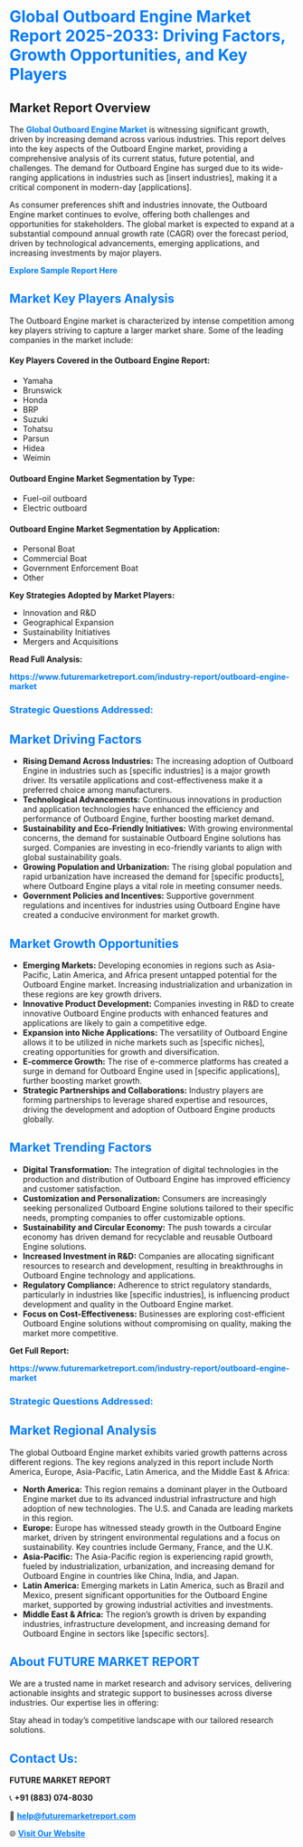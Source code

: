 <h1 style="color: #007BFF;">Global Outboard Engine Market Report 2025-2033: Driving Factors, Growth Opportunities, and Key Players</h1>

<section id="overview">
<h2>Market Report Overview</h2>
<p>The <a href="https://www.futuremarketreport.com/industry-report/outboard-engine-market" style="color: #007BFF; text-decoration: none;"><strong>Global Outboard Engine Market</strong></a> is witnessing significant growth, driven by increasing demand across various industries. This report delves into the key aspects of the Outboard Engine market, providing a comprehensive analysis of its current status, future potential, and challenges. The demand for Outboard Engine has surged due to its wide-ranging applications in industries such as [insert industries], making it a critical component in modern-day [applications].</p>
<p>As consumer preferences shift and industries innovate, the Outboard Engine market continues to evolve, offering both challenges and opportunities for stakeholders. The global market is expected to expand at a substantial compound annual growth rate (CAGR) over the forecast period, driven by technological advancements, emerging applications, and increasing investments by major players.</p>
</section>

<section id="overview">
<p><a href="https://www.futuremarketreport.com/request-sample/reportId=61036" style="color: #007BFF; text-decoration: none;"><strong>Explore Sample Report Here</strong></a></p>
</section>

<section id="key-players">
<h2 style="color: #007BFF;">Market Key Players Analysis</h2>
<p>The Outboard Engine market is characterized by intense competition among key players striving to capture a larger market share. Some of the leading companies in the market include:</p>
<h4>Key Players Covered in the Outboard Engine Report:</h4>
<ul><li>Yamaha</li><li>Brunswick</li><li>Honda</li><li>BRP</li><li>Suzuki</li><li>Tohatsu</li><li>Parsun</li><li>Hidea</li><li>Weimin</li></ul>
<h4>Outboard Engine Market Segmentation by Type:</h4>
<ul><li>Fuel-oil outboard</li><li>Electric outboard</li></ul>

<h4>Outboard Engine Market Segmentation by Application:</h4>
<ul><li>Personal Boat</li><li>Commercial Boat</li><li>Government Enforcement Boat</li><li>Other</li></ul>
<p><strong>Key Strategies Adopted by Market Players:</strong></p>
<ul>
<li>Innovation and R&D</li>
<li>Geographical Expansion</li>
<li>Sustainability Initiatives</li>
<li>Mergers and Acquisitions</li>
</ul>
</section>

<section>
<p><strong>Read Full Analysis: </strong></p><a href="https://www.futuremarketreport.com/industry-report/outboard-engine-market" style="color: #007BFF; text-decoration: none;"><strong>https://www.futuremarketreport.com/industry-report/outboard-engine-market</strong></a>
<h3 style="color: #007BFF;">Strategic Questions Addressed:</h3>
</section>

<section id="driving-factors">
<h2 style="color: #007BFF;">Market Driving Factors</h2>
<ul>
<li><strong>Rising Demand Across Industries:</strong> The increasing adoption of Outboard Engine in industries such as [specific industries] is a major growth driver. Its versatile applications and cost-effectiveness make it a preferred choice among manufacturers.</li>
<li><strong>Technological Advancements:</strong> Continuous innovations in production and application technologies have enhanced the efficiency and performance of Outboard Engine, further boosting market demand.</li>
<li><strong>Sustainability and Eco-Friendly Initiatives:</strong> With growing environmental concerns, the demand for sustainable Outboard Engine solutions has surged. Companies are investing in eco-friendly variants to align with global sustainability goals.</li>
<li><strong>Growing Population and Urbanization:</strong> The rising global population and rapid urbanization have increased the demand for [specific products], where Outboard Engine plays a vital role in meeting consumer needs.</li>
<li><strong>Government Policies and Incentives:</strong> Supportive government regulations and incentives for industries using Outboard Engine have created a conducive environment for market growth.</li>
</ul>
</section>

<section id="growth-opportunities">
<h2 style="color: #007BFF;">Market Growth Opportunities</h2>
<ul>
<li><strong>Emerging Markets:</strong> Developing economies in regions such as Asia-Pacific, Latin America, and Africa present untapped potential for the Outboard Engine market. Increasing industrialization and urbanization in these regions are key growth drivers.</li>
<li><strong>Innovative Product Development:</strong> Companies investing in R&D to create innovative Outboard Engine products with enhanced features and applications are likely to gain a competitive edge.</li>
<li><strong>Expansion into Niche Applications:</strong> The versatility of Outboard Engine allows it to be utilized in niche markets such as [specific niches], creating opportunities for growth and diversification.</li>
<li><strong>E-commerce Growth:</strong> The rise of e-commerce platforms has created a surge in demand for Outboard Engine used in [specific applications], further boosting market growth.</li>
<li><strong>Strategic Partnerships and Collaborations:</strong> Industry players are forming partnerships to leverage shared expertise and resources, driving the development and adoption of Outboard Engine products globally.</li>
</ul>
</section>

<section id="trending-factors">
<h2 style="color: #007BFF;">Market Trending Factors</h2>
<ul>
<li><strong>Digital Transformation:</strong> The integration of digital technologies in the production and distribution of Outboard Engine has improved efficiency and customer satisfaction.</li>
<li><strong>Customization and Personalization:</strong> Consumers are increasingly seeking personalized Outboard Engine solutions tailored to their specific needs, prompting companies to offer customizable options.</li>
<li><strong>Sustainability and Circular Economy:</strong> The push towards a circular economy has driven demand for recyclable and reusable Outboard Engine solutions.</li>
<li><strong>Increased Investment in R&D:</strong> Companies are allocating significant resources to research and development, resulting in breakthroughs in Outboard Engine technology and applications.</li>
<li><strong>Regulatory Compliance:</strong> Adherence to strict regulatory standards, particularly in industries like [specific industries], is influencing product development and quality in the Outboard Engine market.</li>
<li><strong>Focus on Cost-Effectiveness:</strong> Businesses are exploring cost-efficient Outboard Engine solutions without compromising on quality, making the market more competitive.</li>
</ul>
</section>

<section>
<p><strong>Get Full Report: </strong></p><a href="https://www.futuremarketreport.com/industry-report/outboard-engine-market" style="color: #007BFF; text-decoration: none;"><strong>https://www.futuremarketreport.com/industry-report/outboard-engine-market</strong></a>
<h3 style="color: #007BFF;">Strategic Questions Addressed:</h3>
</section>


<section id="regional-analysis">
<h2 style="color: #007BFF;">Market Regional Analysis</h2>
<p>The global Outboard Engine market exhibits varied growth patterns across different regions. The key regions analyzed in this report include North America, Europe, Asia-Pacific, Latin America, and the Middle East & Africa:</p>
<ul>
<li><strong>North America:</strong> This region remains a dominant player in the Outboard Engine market due to its advanced industrial infrastructure and high adoption of new technologies. The U.S. and Canada are leading markets in this region.</li>
<li><strong>Europe:</strong> Europe has witnessed steady growth in the Outboard Engine market, driven by stringent environmental regulations and a focus on sustainability. Key countries include Germany, France, and the U.K.</li>
<li><strong>Asia-Pacific:</strong> The Asia-Pacific region is experiencing rapid growth, fueled by industrialization, urbanization, and increasing demand for Outboard Engine in countries like China, India, and Japan.</li>
<li><strong>Latin America:</strong> Emerging markets in Latin America, such as Brazil and Mexico, present significant opportunities for the Outboard Engine market, supported by growing industrial activities and investments.</li>
<li><strong>Middle East & Africa:</strong> The region’s growth is driven by expanding industries, infrastructure development, and increasing demand for Outboard Engine in sectors like [specific sectors].</li>
</ul>
</section>

<footer>
<h2 style="color: #007BFF;">About FUTURE MARKET REPORT</h2>
<p>We are a trusted name in market research and advisory services, delivering actionable insights and strategic support to businesses across diverse industries. Our expertise lies in offering:</p>

<p>Stay ahead in today’s competitive landscape with our tailored research solutions.</p>

<h2 style="color: #007BFF;">Contact Us:</h2>
<p><strong>FUTURE MARKET REPORT</strong></p>
<p>📞 <strong>+91 (883) 074-8030</strong></p>
<p>📧 <strong><a href="mailto:help@futuremarketreport.com" style="color: #007BFF;">help@futuremarketreport.com</a></strong></p>
<p>🌐 <strong><a href="https://www.futuremarketreport.com/" style="color: #007BFF;">Visit Our Website</a></strong></p>
</footer>